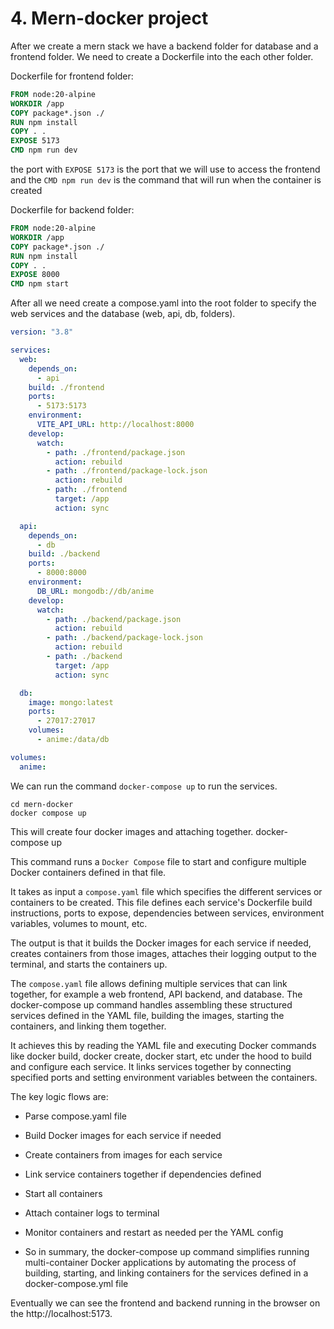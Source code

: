 # 4. Mern-docker project

After we create a mern stack we have a backend folder for database and a frontend folder. We need to create a Dockerfile into the each other folder.

Dockerfile for frontend folder:

```Dockerfile
FROM node:20-alpine
WORKDIR /app
COPY package*.json ./
RUN npm install
COPY . .
EXPOSE 5173
CMD npm run dev
```

the port with `EXPOSE 5173` is the port that we will use to access the frontend and the `CMD npm run dev` is the command that will run when the container is created

Dockerfile for backend folder:

```Dockerfile
FROM node:20-alpine
WORKDIR /app
COPY package*.json ./
RUN npm install
COPY . .
EXPOSE 8000
CMD npm start
```

After all we need create a compose.yaml into the root folder to specify the web services and the database (web, api, db, folders).

```yaml
version: "3.8"

services:
  web:
    depends_on:
      - api
    build: ./frontend
    ports:
      - 5173:5173
    environment:
      VITE_API_URL: http://localhost:8000
    develop:
      watch:
        - path: ./frontend/package.json
          action: rebuild
        - path: ./frontend/package-lock.json
          action: rebuild
        - path: ./frontend
          target: /app
          action: sync

  api:
    depends_on:
      - db
    build: ./backend
    ports:
      - 8000:8000
    environment:
      DB_URL: mongodb://db/anime
    develop:
      watch:
        - path: ./backend/package.json
          action: rebuild
        - path: ./backend/package-lock.json
          action: rebuild
        - path: ./backend
          target: /app
          action: sync

  db:
    image: mongo:latest
    ports:
      - 27017:27017
    volumes:
      - anime:/data/db

volumes:
  anime:
```

We can run the command `docker-compose up` to run the services.

```shell
cd mern-docker
docker compose up
```

This will create four docker images and attaching together.
docker-compose up

This command runs a `Docker Compose` file to start and configure multiple Docker containers defined in that file.

It takes as input a `compose.yaml` file which specifies the different services or containers to be created. This file defines each service's Dockerfile build instructions, ports to expose, dependencies between services, environment variables, volumes to mount, etc.

The output is that it builds the Docker images for each service if needed, creates containers from those images, attaches their logging output to the terminal, and starts the containers up.

The `compose.yaml` file allows defining multiple services that can link together, for example a web frontend, API backend, and database. The docker-compose up command handles assembling these structured services defined in the YAML file, building the images, starting the containers, and linking them together.

It achieves this by reading the YAML file and executing Docker commands like docker build, docker create, docker start, etc under the hood to build and configure each service. It links services together by connecting specified ports and setting environment variables between the containers.

The key logic flows are:

- Parse compose.yaml file

- Build Docker images for each service if needed

- Create containers from images for each service

- Link service containers together if dependencies defined

- Start all containers

- Attach container logs to terminal

- Monitor containers and restart as needed per the YAML config

- So in summary, the docker-compose up command simplifies running multi-container Docker applications by automating the process of building, starting, and linking containers for the services defined in a docker-compose.yml file

Eventually we can see the frontend and backend running in the browser on the http://localhost:5173.
